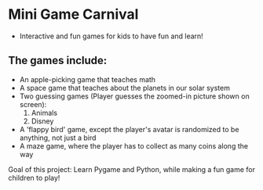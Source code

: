 # Mini Game Carnival
  - Interactive and fun games for kids to have fun and learn!
  
## The games include:
  - An apple-picking game that teaches math
  - A space game that teaches about the planets in our solar system
  - Two guessing games (Player guesses the zoomed-in picture shown on screen):
      1. Animals
      2. Disney
  - A 'flappy bird' game, except the player's avatar is randomized to be anything, not just a bird
  - A maze game, where the player has to collect as many coins along the way
    
  Goal of this project: Learn Pygame and Python, while making a fun game for children to play!
